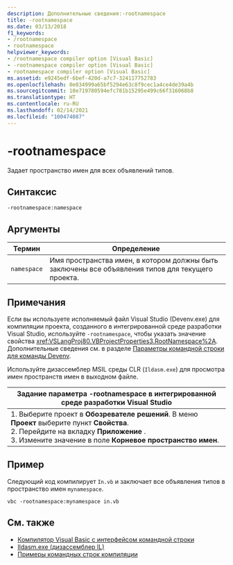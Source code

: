 ```yaml
---
description: Дополнительные сведения:-rootnamespace
title: -rootnamespace
ms.date: 03/13/2018
f1_keywords:
- /rootnamespace
- rootnamespace
helpviewer_keywords:
- /rootnamespace compiler option [Visual Basic]
- -rootnamespace compiler option [Visual Basic]
- rootnamespace compiler option [Visual Basic]
ms.assetid: e9245edf-6bef-420d-a7c7-324117752783
ms.openlocfilehash: 0e034999a65bf5294e63c8f9cec1a4ce4de39a4b
ms.sourcegitcommit: 10e719780594efc781b15295e499c66f316068b8
ms.translationtype: HT
ms.contentlocale: ru-RU
ms.lasthandoff: 02/14/2021
ms.locfileid: "100474087"
---
```

# <a name="-rootnamespace"></a>-rootnamespace

Задает пространство имен для всех объявлений типов.  
  
## <a name="syntax"></a>Синтаксис  
  
```console  
-rootnamespace:namespace  
```  
  
## <a name="arguments"></a>Аргументы  
  
|Термин|Определение|  
|---|---|  
|`namespace`|Имя пространства имен, в котором должны быть заключены все объявления типов для текущего проекта.|  
  
## <a name="remarks"></a>Примечания  

 Если вы используете исполняемый файл Visual Studio (Devenv.exe) для компиляции проекта, созданного в интегрированной среде разработки Visual Studio, используйте `-rootnamespace`, чтобы указать значение свойства <xref:VSLangProj80.VBProjectProperties3.RootNamespace%2A>. Дополнительные сведения см. в разделе [Параметры командной строки для команды Devenv](/visualstudio/ide/reference/devenv-command-line-switches).  
  
 Используйте дизассемблер MSIL среды CLR (`Ildasm.exe`) для просмотра имен пространств имен в выходном файле.  
  
|Задание параметра -rootnamespace в интегрированной среде разработки Visual Studio|  
|---|  
|1.  Выберите проект в **Обозревателе решений**. В меню **Проект** выберите пункт **Свойства**. <br />2.  Перейдите на вкладку **Приложение** .<br />3.  Измените значение в поле **Корневое пространство имен**.|  
  
## <a name="example"></a>Пример  

 Следующий код компилирует `In.vb` и заключает все объявления типов в пространство имен `mynamespace`.  
  
```console
vbc -rootnamespace:mynamespace in.vb  
```  
  
## <a name="see-also"></a>См. также

- [Компилятор Visual Basic с интерфейсом командной строки](index.md)
- [Ildasm.exe (дизассемблер IL)](../../../framework/tools/ildasm-exe-il-disassembler.md)
- [Примеры командных строк компиляции](sample-compilation-command-lines.md)
